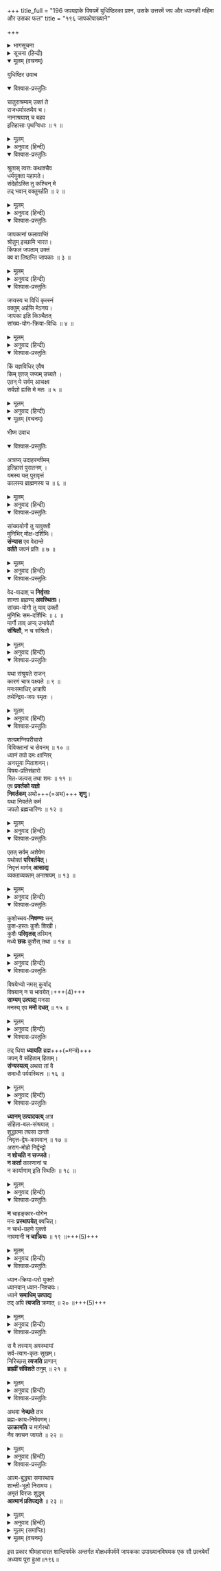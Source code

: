 +++
title_full = "196 जपयज्ञके विषयमें युधिष्ठिरका प्रश्न, उसके उत्तरमें जप और ध्यानकी महिमा और उसका फल"
title = "१९६ जापकोपाख्याने"

+++

<details><summary>भागसूचना</summary>

षण्णवत्यधिकशततमोऽध्यायः
</details>

<details><summary>सूचना (हिन्दी)</summary>

जपयज्ञके विषयमें युधिष्ठिरका प्रश्न, उसके उत्तरमें जप और ध्यानकी महिमा और उसका फल
</details>

<details open><summary>मूलम् (वचनम्)</summary>

युधिष्ठिर उवाच
</details>

<details open><summary>विश्वास-प्रस्तुतिः</summary>

चातुराश्रम्यम् उक्तं ते  
राजधर्मास्तथैव च।  
नानाश्रयाश् च बहव  
इतिहासाः पृथग्विधाः ॥ १ ॥
</details>

<details><summary>मूलम्</summary>

चातुराश्रम्यमुक्तं ते राजधर्मास्तथैव च।  
नानाश्रयाश्च बहव इतिहासाः पृथग्विधाः ॥ १ ॥
</details>

<details><summary>अनुवाद (हिन्दी)</summary>

_युधिष्ठिरने पूछा—_ पितामह! आपने चार आश्रमों तथा राजधर्मोंका वर्णन किया एवं अनेकानेक विषयोंसे सम्बन्ध रखनेवाले बहुत-से भिन्न-भिन्न इतिहास भी सुनाये॥१॥
</details>

<details open><summary>विश्वास-प्रस्तुतिः</summary>

श्रुतास् त्वत्तः कथाश्चैव  
धर्मयुक्ता महामते।  
संदेहोऽस्ति तु कश्चिन् मे  
तद् भवान् वक्तुमर्हति ॥ २ ॥
</details>

<details><summary>मूलम्</summary>

श्रुतास्त्वत्तः कथाश्चैव धर्मयुक्ता महामते।  
संदेहोऽस्ति तु कश्चिन्मे तद् भवान् वक्तुमर्हति ॥ २ ॥
</details>

<details><summary>अनुवाद (हिन्दी)</summary>

महामते! मैंने आपके मुखसे अनेक धर्मयुक्त कथाएँ सुनी हैं; फिर भी मेरे मनमें एक संदेह रह गया है, उसे आप मुझे बतानेकी कृपा करें॥२॥
</details>

<details open><summary>विश्वास-प्रस्तुतिः</summary>

जापकानां फलावाप्तिं  
श्रोतुम् इच्छामि भारत।  
किंफलं जपताम् उक्तं  
क्व वा तिष्ठन्ति जापकाः ॥ ३ ॥
</details>

<details><summary>मूलम्</summary>

जापकानां फलावाप्तिं श्रोतुमिच्छामि भारत।  
किंफलं जपतामुक्तं क्व वा तिष्ठन्ति जापकाः ॥ ३ ॥
</details>

<details><summary>अनुवाद (हिन्दी)</summary>

भरतनन्दन! अब मैं यह सुनना चाहता हूँ कि जप करनेवालोंको फलकी प्राप्ति कैसे होती है? जापकोंके जपका फल क्या बताया गया है अथवा जप करनेवाले पुरुष किन लोकोंमें स्थान पाते हैं?॥३॥
</details>

<details open><summary>विश्वास-प्रस्तुतिः</summary>

जप्यस्य च विधिं कृत्स्नं  
वक्तुम् अर्हसि मेऽनघ।  
जापका इति किञ्चैतत्  
सांख्य-योग-क्रिया-विधिः ॥ ४ ॥
</details>

<details><summary>मूलम्</summary>

जप्यस्य च विधिं कृत्स्नं वक्तुमर्हसि मेऽनघ।  
जापका इति किञ्चैतत् सांख्ययोगक्रियाविधिः ॥ ४ ॥
</details>

<details><summary>अनुवाद (हिन्दी)</summary>

अनघ! आप मुझे जपकी सम्पूर्ण विधि भी बताइये। ‘जापक’ इस पदसे क्या तात्पर्य है? क्या यह सांख्ययोग, ध्यानयोग अथवा क्रियायोगका अनुष्ठान है?॥४॥
</details>

<details open><summary>विश्वास-प्रस्तुतिः</summary>

किं यज्ञविधिर् एवैष  
किम् एतज् जप्यम् उच्यते ।  
एतन् मे सर्वम् आचक्ष्व  
सर्वज्ञो ह्यसि मे मतः ॥ ५ ॥
</details>

<details><summary>मूलम्</summary>

किं यज्ञविधिरेवैष किमेतज्जप्यमुच्यते ।  
एतन्मे सर्वमाचक्ष्व सर्वज्ञो ह्यसि मे मतः ॥ ५ ॥
</details>

<details><summary>अनुवाद (हिन्दी)</summary>

अथवा यह जप भी कोई यज्ञकी ही विधि है? जिसका जप किया जाता है, वह क्या वस्तु है? आप यह सारी बातें मुझे बताइये; क्योंकि आप मेरी मान्यताके अनुसार सर्वज्ञ हैं॥५॥
</details>

<details open><summary>मूलम् (वचनम्)</summary>

भीष्म उवाच
</details>

<details open><summary>विश्वास-प्रस्तुतिः</summary>

अत्राप्य् उदाहरन्तीमम्  
इतिहासं पुरातनम् ।  
यमस्य यत् पुरावृत्तं  
कालस्य ब्राह्मणस्य च ॥ ६ ॥
</details>

<details><summary>मूलम्</summary>

अत्राप्युदाहरन्तीममितिहासं पुरातनम् ।  
यमस्य यत् पुरावृत्तं कालस्य ब्राह्मणस्य च ॥ ६ ॥
</details>

<details><summary>अनुवाद (हिन्दी)</summary>

_भीष्मजीने कहा—_ राजन्! इस विषयमें विद्वान् पुरुष उस प्राचीन इतिहासका उदाहरण दिया करते हैं, जो पूर्वकालमें यम, काल और ब्राह्मणके बीचमें घटित हुआ था॥६॥
</details>

<details open><summary>विश्वास-प्रस्तुतिः</summary>

सांख्ययोगौ तु यावुक्तौ  
मुनिभिर् मोक्ष-दर्शिभिः।  
**संन्यास** एव वेदान्ते  
**वर्तते** जपनं प्रति ॥ ७ ॥
</details>

<details><summary>मूलम्</summary>

सांख्ययोगौ तु यावुक्तौ मुनिभिर्मोक्षदर्शिभिः।  
संन्यास एव वेदान्ते वर्तते जपनं प्रति ॥ ७ ॥
</details>

<details><summary>अनुवाद (हिन्दी)</summary>

मोक्षदर्शी मुनियोंने जो सांख्य और योगका वर्णन किया है, उनमेंसे वेदान्त (सांख्य)-में तो जपका संन्यास (त्याग) ही बताया गया है॥७॥
</details>

<details open><summary>विश्वास-प्रस्तुतिः</summary>

वेद-वादाश् च **निर्वृत्ताः**  
शान्ता ब्रह्मण्य् **अवस्थिताः**।  
सांख्य-योगौ तु याव् उक्तौ  
मुनिभिः सम-दर्शिभिः ॥ ८ ॥  
मार्गौ ताव् अप्य् उभावेतौ  
**संश्रितौ**, न च संश्रितौ।
</details>

<details><summary>मूलम्</summary>

वेदवादाश्च निर्वृत्ताः शान्ता ब्रह्मण्यवस्थिताः।  
सांख्ययोगौ तु यावुक्तौ मुनिभिः समदर्शिभिः ॥ ८ ॥  
मार्गौ तावप्युभावेतौ संश्रितौ न च संश्रितौ।
</details>

<details><summary>अनुवाद (हिन्दी)</summary>

उपनिषदोंके वाक्य निर्वृत्ति (परमानन्द), शान्ति तथा ब्रह्मनिष्ठताका बोध करानेवाले हैं (अतः वहाँ जपकी अपेक्षा नहीं है)। समदर्शी मुनियोंने जो सांख्य और योग बताये हैं, वे दोनों मार्ग चित्तशुद्धिके द्वारा ज्ञानप्राप्तिमें उपकारक होनेसे जपका आश्रय लेते हैं, नहीं भी लेते हैं॥८॥
</details>

<details open><summary>विश्वास-प्रस्तुतिः</summary>

यथा संश्रूयते राजन्  
कारणं चात्र वक्ष्यते ॥ ९ ॥  
मनःसमाधिर् अत्रापि  
तथेन्द्रिय-जयः स्मृतः ।
</details>

<details><summary>मूलम्</summary>

यथा संश्रूयते राजन् कारणं चात्र वक्ष्यते ॥ ९ ॥  
मनःसमाधिरत्रापि तथेन्द्रियजयः स्मृतः ।
</details>

<details><summary>अनुवाद (हिन्दी)</summary>

राजन्! यहाँ जैसा कारण सुना जाता है, वैसा आगे बताया जायगा। सांख्य और योग—इन दोनों मार्गोंमें भी मनोनिग्रह और इन्द्रियसंयम आवश्यक माने गये हैं॥९॥
</details>

<details open><summary>विश्वास-प्रस्तुतिः</summary>

सत्यमग्निपरीचारो  
विविक्तानां च सेवनम् ॥ १० ॥  
ध्यानं तपो दमः क्षान्तिर्  
अनसूया मिताशनम्।  
विषय-प्रतिसंहारो  
मित-जल्पस् तथा शमः ॥ ११ ॥  
एष **प्रवर्तको यज्ञो**  
**निवर्तकम्** अथो+++(=अथ)+++ **शृणु**।  
यथा निवर्तते कर्म  
जपतो ब्रह्मचारिणः ॥ १२ ॥
</details>

<details><summary>मूलम्</summary>

सत्यमग्निपरीचारो विविक्तानां च सेवनम् ॥ १० ॥  
ध्यानं तपो दमः क्षान्तिरनसूया मिताशनम्।  
विषयप्रतिसंहारो मितजल्पस्तथा शमः ॥ ११ ॥  
एष प्रवर्तको यज्ञो निवर्तकमथो शृणु।  
यथा निवर्तते कर्म जपतो ब्रह्मचारिणः ॥ १२ ॥
</details>

<details><summary>अनुवाद (हिन्दी)</summary>

सत्य, अग्निहोत्र, एकान्तसेवन, ध्यान तपस्या, दम, क्षमा, अनसूया, मिताहार, विषयोंका संकोच, मितभाषण तथा शम—यह प्रवर्तक यज्ञ है। अब निवर्तक यज्ञका वर्णन सुनो; जिसके अनुसार जप करनेवाले ब्रह्मचारी साधकके सारे कर्म निवृत्त हो जाते हैं (अर्थात् उसे मोक्ष प्राप्त हो जाता है)॥१०-१२॥
</details>

<details open><summary>विश्वास-प्रस्तुतिः</summary>

एतत् सर्वम् अशेषेण  
यथोक्तं **परिवर्तयेत्**।  
निवृत्तं मार्गम् **आसाद्य**  
व्यक्ताव्यक्तम् अनाश्रयम् ॥ १३ ॥
</details>

<details><summary>मूलम्</summary>

एतत् सर्वमशेषेण यथोक्तं परिवर्तयेत्।  
निवृत्तं मार्गमासाद्य व्यक्ताव्यक्तमनाश्रयम् ॥ १३ ॥
</details>

<details><summary>अनुवाद (हिन्दी)</summary>

इन मनोनिग्रह आदि पूर्वोक्त सभी साधनोंका निष्कामभावसे अनुष्ठान करके उन्हें प्रवृत्तिके विपरीत निवृत्तिमार्गमें बदल डाले। निवृत्तिमार्ग तीन तरहका है—व्यक्त, अव्यक्त और अनाश्रय, उस मार्गका आश्रय लेकर स्थिरचित्त हो जाय॥१३॥
</details>

<details open><summary>विश्वास-प्रस्तुतिः</summary>

कुशोच्चय-**निषण्णः** सन्  
कुश-हस्तः कुशैः शिखी।  
कुशैः **परिवृतस्** तस्मिन्  
मध्ये **छन्नः** कुशैस् तथा ॥ १४ ॥
</details>

<details><summary>मूलम्</summary>

कुशोच्चयनिषण्णः सन् कुशहस्तः कुशैः शिखी।  
कुशैः परिवृतस्तस्मिन् मध्ये छन्नः कुशैस्तथा ॥ १४ ॥
</details>

<details><summary>अनुवाद (हिन्दी)</summary>

निवृत्तिमार्गपर पहुँचनेकी विधि यह है—जपकर्ताको कुशासनपर बैठना चाहिये। उसे अपने हाथमें भी कुश रखना चाहिये। शिखामें भी कुश बाँध लेना चाहिये, वह कुशोंसे घिरकर बैठे और मध्यभागमें भी कुशोंसे आच्छादित रहे॥१४॥
</details>

<details open><summary>विश्वास-प्रस्तुतिः</summary>

विषयेभ्यो नमस् कुर्याद्  
विषयान् न च भावयेत्।+++(4)+++  
**साम्यम् उत्पाद्य** मनसा  
मनस्य् एव **मनो दधत्** ॥ १५ ॥
</details>

<details><summary>मूलम्</summary>

विषयेभ्यो नमस्कुर्याद् विषयान्न च भावयेत्।  
साम्यमुत्पाद्य मनसा मनस्येव मनो दधत् ॥ १५ ॥
</details>

<details><summary>अनुवाद (हिन्दी)</summary>

विषयोंको दूरसे ही नमस्कार करे और कभी उनका अपने मनमें चिन्तन न करे। मनसे समताकी भावना करके मनका मनमें ही लय करे॥१५॥
</details>

<details open><summary>विश्वास-प्रस्तुतिः</summary>

तद्‌ धिया **ध्यायति** ब्रह्म+++(=मन्त्रं)+++  
जपन्‌ वै संहिताम्‌ हिताम्।  
**संन्यस्यत्य्** अथवा तां वै  
समाधौ पर्यवस्थितः ॥ १६ ॥
</details>

<details><summary>मूलम्</summary>

तद्‌ धिया ध्यायति ब्रह्म जपन्‌ वै संहिताम्‌ हिताम्।  
संन्यस्यत्यथवा तां वै समाधौ पर्यवस्थितः ॥ १६ ॥
</details>

<details><summary>अनुवाद (हिन्दी)</summary>

फिर बुद्धिके द्वारा परब्रह्म परमात्माका ध्यान करे तथा सर्व-हितकारिणी वेदसंहिताका एवं प्रणव और गायत्री मन्त्रका जप करे। फिर समाधिमें स्थित होनेपर उस संहिता एवं गायत्री मन्त्र आदिके जपको भी त्याग दे॥
</details>

<details open><summary>विश्वास-प्रस्तुतिः</summary>

**ध्यानम् उत्पादयत्य्** अत्र  
संहिता-बल-संश्रयात् ।  
शुद्धात्मा तपसा दान्तो  
निवृत्त-द्वेष-कामवान् ॥ १७ ॥  
अराग-मोहो निर्द्वन्द्वो  
**न शोचति न सज्जते**।  
**न कर्ता** कारणानां च  
न कार्याणाम् इति स्थितिः ॥ १८ ॥
</details>

<details><summary>मूलम्</summary>

ध्यानमुत्पादयत्यत्र संहिताबलसंश्रयात् ।  
शुद्धात्मा तपसा दान्तो निवृत्तद्वेषकामवान् ॥ १७ ॥  
अरागमोहो निर्द्वन्द्वो न शोचति न सज्जते।  
न कर्ता कारणानां च न कार्याणामिति स्थितिः ॥ १८ ॥
</details>

<details><summary>अनुवाद (हिन्दी)</summary>

संहिताके जपसे जो बल प्राप्त होता है, उसका आश्रय लेकर साधक अपने ध्यानको सिद्ध कर लेता है। वह शुद्धचित्त होकर तपके द्वारा मन और इन्द्रियोंको जीत लेता है तथा द्वेष और कामनासे रहित एवं आसक्ति और मोहसे रहित हुआ शीत और उष्ण आदि समस्त द्वन्द्वोंसे अतीत हो जाता है। अतः वह न तो कभी शोक करता है और न कहीं भी आसक्त होता है। वह कर्मोंका कारण और कार्यका कर्ता नहीं होता (अर्थात् अपनेमें कर्तापनका अभिमान नहीं लाता है)॥
</details>

<details open><summary>विश्वास-प्रस्तुतिः</summary>

**न** चाहङ्कार-योगेन  
मनः **प्रस्थापयेत्** क्वचित्।  
न चार्थ-ग्रहणे युक्तो  
नावमानी **न चाक्रियः** ॥ १९ ॥+++(5)+++
</details>

<details><summary>मूलम्</summary>

न चाहङ्कारयोगेन मनः प्रस्थापयेत् क्वचित्।  
न चार्थग्रहणे युक्तो नावमानी न चाक्रियः ॥ १९ ॥
</details>

<details><summary>अनुवाद (हिन्दी)</summary>

वह अहंकारसे मुक्त होकर कहीं भी अपने मनको नहीं लगाता है। वह न तो स्वार्थ-साधनमें संलग्न होता है, न किसीका अपमान करता है और न अकर्मण्य होकर ही बैठता है॥१९॥
</details>

<details open><summary>विश्वास-प्रस्तुतिः</summary>

ध्यान-क्रिया-परो युक्तो  
ध्यानवान् ध्यान-निश्चयः।  
ध्याने **समाधिम् उत्पाद्य**  
तद् अपि **त्यजति** क्रमात् ॥ २० ॥+++(5)+++
</details>

<details><summary>मूलम्</summary>

ध्यानक्रियापरो युक्तो ध्यानवान् ध्याननिश्चयः।  
ध्याने समाधिमुत्पाद्य तदपि त्यजति क्रमात् ॥ २० ॥
</details>

<details><summary>अनुवाद (हिन्दी)</summary>

वह ध्यानरूप क्रियामें ही नित्य तत्पर रहता है, ध्याननिष्ठ हो ध्यानके द्वारा ही तत्त्वका निश्चय कर लेता है, ध्यानमें समाधिस्थ होकर क्रमशः ध्यानरूप क्रियाका भी त्याग कर देता है॥२०॥
</details>

<details open><summary>विश्वास-प्रस्तुतिः</summary>

स वै तस्याम् अवस्थायां  
सर्व-त्याग-कृतः सुखम्।  
निरिच्छस् **त्यजति** प्राणान्  
**ब्राह्मीं संविशते** तनुम् ॥ २१ ॥
</details>

<details><summary>मूलम्</summary>

स वै तस्यामवस्थायां सर्वत्यागकृतः सुखम्।  
निरिच्छस्त्यजति प्राणान् ब्राह्मीं संविशते तनुम् ॥ २१ ॥
</details>

<details><summary>अनुवाद (हिन्दी)</summary>

वह उस अवस्थामें स्थित हुआ योगी निस्संदेह सर्वत्यागरूप निर्बीज समाधिसे प्राप्त होनेवाले दिव्य परमानन्दका अनुभव करता है। वह योगजनित अणिमा आदि सिद्धियोंकी भी इच्छा न रखकर सर्वथा निष्काम हो प्राणोंका परित्याग कर देता है और विशुद्ध परब्रह्म परमात्माके स्वरूपमें प्रवेश कर जाता है॥२१॥
</details>

<details open><summary>विश्वास-प्रस्तुतिः</summary>

अथवा **नेच्छते** तत्र  
ब्रह्म-काय-निषेवणम्।  
**उत्क्रामति** च मार्गस्थो  
नैव क्वचन जायते ॥ २२ ॥
</details>

<details><summary>मूलम्</summary>

अथवा नेच्छते तत्र ब्रह्मकायनिषेवणम्।  
उत्क्रामति च मार्गस्थो नैव क्वचन जायते ॥ २२ ॥
</details>

<details><summary>अनुवाद (हिन्दी)</summary>

अथवा यदि वह परब्रह्मका सायुज्य नहीं प्राप्त करना चाहता तो देवयानमार्गपर स्थित हो ऊपरके लोकोंमें गमन करता है, अर्थात् परब्रह्म परमात्माके परम धाममें चला जाता है। पुनः इस संसारमें कहीं जन्म नहीं लेता॥
</details>

<details open><summary>विश्वास-प्रस्तुतिः</summary>

आत्म-बुद्ध्या समास्थाय  
शान्ती-भूतो निरामयः।  
अमृतं विरजः शुद्धम्  
**आत्मानं प्रतिपद्यते** ॥ २३ ॥
</details>

<details><summary>मूलम्</summary>

आत्मबुद्ध्या समास्थाय शान्तीभूतो निरामयः।  
अमृतं विरजः शुद्धमात्मानं प्रतिपद्यते ॥ २३ ॥
</details>

<details><summary>अनुवाद (हिन्दी)</summary>

आत्मस्वरूपका बोध हो जानेसे वह रजोगुणसे रहित निर्मल शान्तस्वरूप योगी अमृतस्वरूप विशुद्ध आत्माको प्राप्त होता है॥२३॥
</details>

<details><summary>मूलम् (समाप्तिः)</summary>

इति श्रीमहाभारते शान्तिपर्वणि मोक्षधर्मपर्वणि जापकोपाख्याने षण्णवत्यधिकशततमोऽध्यायः ॥ १९६ ॥
</details>

<details open><summary>मूलम् (वचनम्)</summary>

इस प्रकार श्रीमहाभारत शान्तिपर्वके अन्तर्गत मोक्षधर्मपर्वमें जापकका उपाख्यानविषयक एक सौ छानबेवाँ अध्याय पूरा हुआ॥१९६॥
</details>
